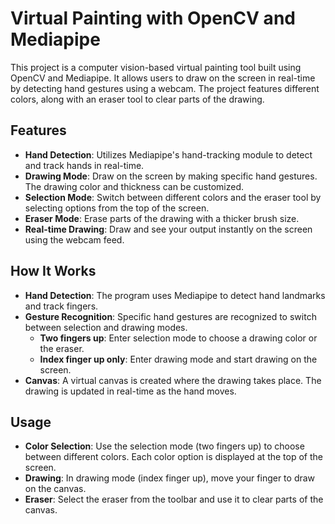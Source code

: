 # Virtual Painting with OpenCV and Mediapipe

This project is a computer vision-based virtual painting tool built using OpenCV and Mediapipe. It allows users to draw on the screen in real-time by detecting hand gestures using a webcam. The project features different colors, along with an eraser tool to clear parts of the drawing.

## Features

- **Hand Detection**: Utilizes Mediapipe's hand-tracking module to detect and track hands in real-time.
- **Drawing Mode**: Draw on the screen by making specific hand gestures. The drawing color and thickness can be customized.
- **Selection Mode**: Switch between different colors and the eraser tool by selecting options from the top of the screen.
- **Eraser Mode**: Erase parts of the drawing with a thicker brush size.
- **Real-time Drawing**: Draw and see your output instantly on the screen using the webcam feed.

## How It Works

- **Hand Detection**: The program uses Mediapipe to detect hand landmarks and track fingers.
- **Gesture Recognition**: Specific hand gestures are recognized to switch between selection and drawing modes.
  - **Two fingers up**: Enter selection mode to choose a drawing color or the eraser.
  - **Index finger up only**: Enter drawing mode and start drawing on the screen.
- **Canvas**: A virtual canvas is created where the drawing takes place. The drawing is updated in real-time as the hand moves.


## Usage
- **Color Selection**: Use the selection mode (two fingers up) to choose between different colors. Each color option is displayed at the top of the screen.
- **Drawing**: In drawing mode (index finger up), move your finger to draw on the canvas.
- **Eraser**: Select the eraser from the toolbar and use it to clear parts of the canvas.
